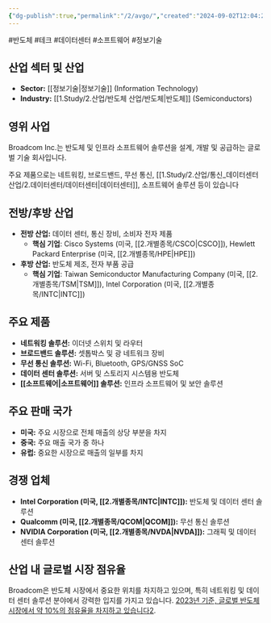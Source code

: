 ```yaml
---
{"dg-publish":true,"permalink":"/2/avgo/","created":"2024-09-02T12:04:27.887+09:00","updated":"2025-07-29T21:37:04.368+09:00"}
---
```


#반도체 #테크 #데이터센터 #소프트웨어 #정보기술


## **산업 섹터 및 산업**

- **Sector:** [[정보기술\|정보기술]] (Information Technology)
- **Industry:** [[1.Study/2.산업/반도체 산업/반도체\|반도체]] (Semiconductors)

## **영위 사업** 

Broadcom Inc.는 반도체 및 인프라 소프트웨어 솔루션을 설계, 개발 및 공급하는 글로벌 기술 회사입니다. 



주요 제품으로는 네트워킹, 브로드밴드, 무선 통신, [[1.Study/2.산업/통신_데이터센터 산업/2.데이터센터/데이터센터\|데이터센터]], 소프트웨어 솔루션 등이 있습니다


## **전방/후방 산업**

- **전방 산업:** 데이터 센터, 통신 장비, 소비자 전자 제품
    - **핵심 기업**: Cisco Systems (미국, [[2.개별종목/CSCO\|CSCO]]), Hewlett Packard Enterprise (미국, [[2.개별종목/HPE\|HPE]])
- **후방 산업:** 반도체 제조, 전자 부품 공급
    - **핵심 기업**: Taiwan Semiconductor Manufacturing Company (미국, [[2.개별종목/TSM\|TSM]]), Intel Corporation (미국, [[2.개별종목/INTC\|INTC]])

## **주요 제품**

- **네트워킹 솔루션:** 이더넷 스위치 및 라우터
- **브로드밴드 솔루션:** 셋톱박스 및 광 네트워크 장비
- **무선 통신 솔루션:** Wi-Fi, Bluetooth, GPS/GNSS SoC
- **데이터 센터 솔루션:** 서버 및 스토리지 시스템용 반도체
- **[[소프트웨어\|소프트웨어]] 솔루션:** 인프라 소프트웨어 및 보안 솔루션

## **주요 판매 국가**

- **미국:** 주요 시장으로 전체 매출의 상당 부분을 차지
- **중국:** 주요 매출 국가 중 하나
- **유럽:** 중요한 시장으로 매출의 일부를 차지

## **경쟁 업체**

- **Intel Corporation (미국, [[2.개별종목/INTC\|INTC]]):** 반도체 및 데이터 센터 솔루션
- **Qualcomm (미국, [[2.개별종목/QCOM\|QCOM]]):** 무선 통신 솔루션
- **NVIDIA Corporation (미국, [[2.개별종목/NVDA\|NVDA]]):** 그래픽 및 데이터 센터 솔루션

## **산업 내 글로벌 시장 점유율** 

Broadcom은 반도체 시장에서 중요한 위치를 차지하고 있으며, 특히 네트워킹 및 데이터 센터 솔루션 분야에서 강력한 입지를 가지고 있습니다. [2023년 기준, 글로벌 반도체 시장에서 약 10%의 점유율을 차지하고 있습니다](https://finance.yahoo.com/quote/AVGO/)[2](https://finance.yahoo.com/quote/AVGO/).